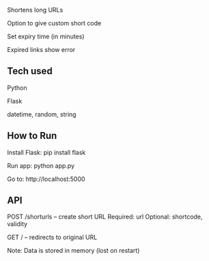 Shortens long URLs

Option to give custom short code

Set expiry time (in minutes)

Expired links show error

Tech used
--------
Python

Flask

datetime, random, string

How to Run
------
Install Flask:
pip install flask

Run app:
python app.py

Go to:
http://localhost:5000

API
----
POST /shorturls – create short URL
Required: url
Optional: shortcode, validity

GET /<shortcode> – redirects to original URL

Note:
Data is stored in memory (lost on restart)

